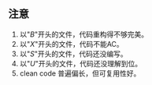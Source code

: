 ## 注意
1. 以"_B_"开头的文件，代码重构得不够完美。
2. 以"_X_"开头的文件，代码不能AC。
3. 以"_S_"开头的文件，代码还没编写。
4. 以"_U_"开头的文件，代码还没理解到位。
5. clean code 普遍偏长，但可复用性好。
